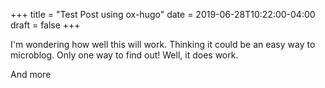 +++
title = "Test Post using ox-hugo"
date = 2019-06-28T10:22:00-04:00
draft = false
+++

I'm wondering how well this will work. Thinking it could be an easy way to microblog. Only one way to find out! Well, it does work.

And more
